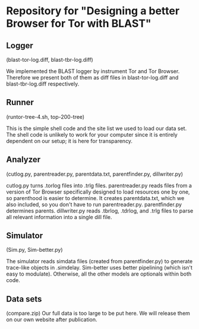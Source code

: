 # Repository for "Designing a better Browser for Tor with BLAST"

Logger 
---
(blast-tor-log.diff, blast-tbr-log.diff)

We implemented the BLAST logger by instrument Tor and Tor Browser.
Therefore we present both of them as diff files
in blast-tor-log.diff and blast-tbr-log.diff respectively. 

Runner
---
(runtor-tree-4.sh, top-200-tree)

This is the simple shell code and the site list we used to load our data set.
The shell code is unlikely to work for your computer since it is entirely
dependent on our setup; it is here for transparency. 

Analyzer
---
(cutlog.py, parentreader.py, parentdata.txt, parentfinder.py, dillwriter.py)

cutlog.py turns .torlog files into .trlg files. 
parentreader.py reads files from a version of Tor Browser specifically designed to
load resources one by one, so parenthood is easier to determine.
It creates parentdata.txt, which we also included, so you don't have to run parentreader.py.
parentfinder.py determines parents.
dillwriter.py reads .tbrlog, .tdrlog, and .trlg files to parse all relevant information into a single dill file. 

Simulator
---
(Sim.py, Sim-better.py)

The simulator reads simdata files (created from parentfinder.py) to generate trace-like objects in .simdelay. 
Sim-better uses better pipelining (which isn't easy to modulate). Otherwise, all the other models
are optionals within both code. 

Data sets
---
(compare.zip)
Our full data is too large to be put here.
We will release them on our own website after publication. 

